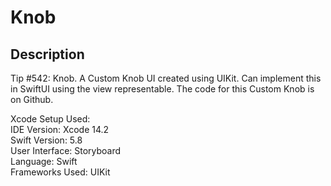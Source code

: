 # Knob

## Description
Tip #542: Knob. A Custom Knob UI created using UIKit. Can implement this in SwiftUI using the view representable. The code for this Custom Knob is on Github.

Xcode Setup Used:  
IDE Version: Xcode 14.2  
Swift Version: 5.8  
User Interface: Storyboard  
Language: Swift  
Frameworks Used: UIKit
